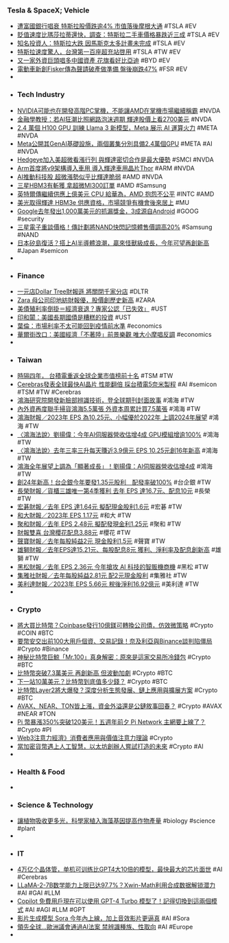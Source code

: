 ### Tesla & SpaceX; Vehicle
- [遭富國銀行唱衰 特斯拉股價跌逾4% 市值落後摩根大通](https://news.cnyes.com/news/id/5489264) #TSLA #EV
- [貶值速度比瑪莎拉蒂還快，調查：特斯拉二手車價格暴跌近三成](https://technews.tw/2024/03/13/used-ev-price-down-more-than-maserati/) #TSLA #EV
- [知名投資人：特斯拉大跌 因馬斯克太多計畫未完成](https://news.cnyes.com/news/id/5487932) #TSLA #EV
- [特斯拉速度驚人，台灣第一百座超充站啓用](https://technews.tw/2024/03/14/tesla-100-supercharge-taiwan/) #TSLA #TW #EV
- [又一家外資巨頭唱多中國資產 花旗看好比亞迪](https://news.cnyes.com/news/id/5489739) #BYD #EV
- [電動車新創Fisker傳為聲請破產做準備 盤後崩跌47%](https://news.cnyes.com/news/id/5489272) #FSR #EV
-
- ### Tech Industry
- [NVIDIA可能也在開發高階PC掌機，不能讓AMD在掌機市場繼續稱霸](https://www.techbang.com/posts/113678-according-to-the-news-nvidia-is-developing-a-high-end-pc) #NVDA
- [金融學教授：若AI狂潮比照網路泡沫週期 輝達股價上看2700美元](https://news.cnyes.com/news/id/5489270) #NVDA
- [2.4 萬個 H100 GPU 訓練 Llama 3 新模型，Meta 展示 AI 運算火力](https://technews.tw/2024/03/13/meta-building-genai-infrastructure/) #META #NVDA
- [Meta公開其GenAI基礎設施，兩個叢集分別具備2.4萬個GPU](https://www.ithome.com.tw/news/161752) #META #AI #NVDA
- [Hedgeye加入美超微看漲行列 與輝達密切合作是最大優勢](https://news.cnyes.com/news/id/5487719) #SMCI #NVDA
- [Arm首度將v9架構導入車用 導入輝達車用晶片Thor](https://news.cnyes.com/news/id/5489823) #ARM #NVDA
- [AI推動科技股 超微漲勢似乎比輝達脆弱](https://news.cnyes.com/news/id/5489146) #AMD #NVDA
- [三星HBM3有斬獲 拿超微MI300訂單](https://news.cnyes.com/news/id/5487861) #AMD #Samsung
- [英特爾傳繼續供應上億美元 CPU 給華為，AMD 抱怨不公平](https://technews.tw/2024/03/13/intel-cpu-amd/) #INTC #AMD
- [美光取得輝達 HBM3e 供應資格，市場競爭有機會後來居上](https://technews.tw/2024/03/13/micron-obtains-nvidia-hbm3e-supply-qualification/) #MU
- [Google去年發出1,000萬美元的抓漏獎金，3成源自Android](https://www.ithome.com.tw/news/161765) #GOOG #security
- [三星電子重談價格！傳計劃將NAND快閃記憶體售價調高20%](https://news.cnyes.com/news/id/5489776) #Samsung #NAND
- [日本矽島復活？搭上AI半導體浪潮，贏來怪獸級成長，今年可望再創新高](https://news.cnyes.com/news/id/5482638) #Japan #semicon
-
- ### Finance
- [一元店Dollar Tree財報遜 將關閉千家分店](https://www.moneydj.com/kmdj/news/newsviewer.aspx?a=402eebff-dab8-4216-8493-3f1f10a4cb2c) #DLTR
- [Zara 母公司印地紡財報優，股價創歷史新高](https://finance.technews.tw/2024/03/14/inditex-revenue-growth-in-fiscal-year-2023/) #ZARA
- [美債殖利率倒掛＝經濟衰退？專家公認「已失效」](https://finance.technews.tw/2024/03/13/yield-inversion-is-no-longer-necessarily-related-to-economic-recession/) #UST
- [印和闐：美國長期國債是糟糕的投資](https://www.wealth.com.tw/articles/c685e98a-e8fc-4f5e-8d08-15a65803dee1) #UST
- [葉倫：市場利率不太可能回到疫情前水準](https://news.cnyes.com/news/id/5489267) #economics
- [華爾街改口：美國經濟「不著陸」前景樂觀 唯大小摩唱反調](https://news.cnyes.com/news/id/5486861) #economics
-
- ### Taiwan
- [時隔四年， 台積電重返全球企業市值榜前十名](https://www.techbang.com/posts/113743-after-four-years-tsmc-has-returned-to-the-top-10-of-the) #TSM #TW
- [Cerebras發表全球最快AI晶片 性能翻倍 採台積電5奈米製程](https://news.cnyes.com/news/id/5489819) #AI #semicon #TSM #TW #Cerebras
- [鴻海研究院開發新臉部辨識技術，登全球期刊封面故事](https://technews.tw/2024/03/13/honhai-new-facial-recognition-nano-letters/) #鴻海 #TW
- [內外資再度聯手掃貨鴻海5.5萬張 外資本周累計買7.5萬張](https://news.cnyes.com/news/id/5488462) #鴻海 #TW
- [鴻海財報／2023年 EPS 為10.25元、小幅優於2022年 上調2024年展望](https://money.udn.com/money/story/5607/7831098) #鴻海 #TW
- [〈鴻海法說〉劉揚偉：今年AI伺服器營收估增4成 GPU模組增逾100%](https://news.cnyes.com/news/id/5490096) #鴻海 #TW
- [〈鴻海法說〉去年三率三升每天賺近3.9億元 EPS 10.25元創16年新高](https://news.cnyes.com/news/id/5490048) #鴻海 #TW
- [鴻海全年展望上調為「顯著成長」！劉揚偉：AI伺服器營收估增4成](https://tw.news.yahoo.com/鴻海全年展望上調為-顯著成長-劉揚偉-ai伺服器營收估增4成-074019276.html) #鴻海 #TW
- [創24年新高！台企銀今年要發1.35元股利　配發率破100%](https://www.wealth.com.tw/articles/fe054fdd-47f8-4efc-95b9-79bd92cd30dc) #台企銀 #TW
- [長榮財報／貨櫃三雄唯一第4季獲利 去年 EPS 達16.7元、配息10元](https://udn.com/news/story/7253/7831765) #長榮 #TW
- [宏碁財報／去年 EPS 達1.64元 擬配現金股利1.6元](https://udn.com/news/story/7253/7831491) #宏碁 #TW
- [和大財報／2023年 EPS 1.17元](https://udn.com/news/story/7251/7831709) #和大 #TW
- [聚和財報／去年 EPS 2.48元 擬配發現金利1.25元](https://money.udn.com/money/story/5607/7831570) #聚和 #TW
- [財報雙喜 台灣櫻花配息3.88元](https://www.chinatimes.com/newspapers/20240314000314-260206) #櫻花 #TW
- [聲寶財報／去年每股純益2元 現金股利1.5元](https://udn.com/news/story/7252/7831439) #聲寶 #TW
- [雄獅財報／去年EPS達15.21元、每股配息8元 獲利、淨利率及配息創新高](https://money.udn.com/money/story/5710/7831757) #雄獅 #TW
- [黑松財報／去年 EPS 2.36元 今年搶攻 AI 科技的智販機商機](https://udn.com/news/story/7253/7831726) #黑松 #TW
- [集雅社財報／去年每股純益2.81元 配2元現金股利](https://money.udn.com/money/story/11074/7831518) #集雅社 #TW
- [美利達財報／2023年 EPS 5.66元 稅後淨利16.92億元](https://money.udn.com/money/story/5710/7831682) #美利達 #TW
-
- ### Crypto
- [將大買比特幣？Coinbase發行10億鎂可轉換公司債，仿效微策略](https://www.blocktempo.com/coinbase-plans-1b-bond-sale/) #Crypto #COIN #BTC
- [要幣安交出前100大用戶個資、交易記錄！奈及利亞與Binance談判陷僵局](https://www.blocktempo.com/binance-nigeria-brawl-continues/) #Crypto #Binance
- [神秘比特幣巨鯨「Mr.100」真身解密：原來是這家交易所冷錢包](https://www.blocktempo.com/revealed-that-mr-100-is-actually-an-upbit-cold-wallet/) #Crypto #BTC
- [比特幣突破7.3萬美元 再創新高 但波動加劇](https://news.cnyes.com/news/id/5487723) #Crypto #BTC
- [下一站10萬美元？比特幣到底值多少錢？](https://news.cnyes.com/news/id/5487441) #Crypto #BTC
- [比特幣Layer2將大爆發？深度分析生態發展、鏈上應用與擴展方案](https://www.blocktempo.com/how-to-develop-the-bitcoin-ecosystem/) #Crypto #BTC
- [AVAX、NEAR、TON皆上漲，資金外溢還是公鏈敘事回春？](https://www.blocktempo.com/avax-near-and-ton-all-rising-fund-overflow-is-still-the-public-chains-narrative-rejuvenation/) #Crypto #AVAX #NEAR #TON
- [Pi 幣暴漲350%突破120美元！五週年前夕 Pi Network 主網要上線了？](https://www.blocktempo.com/pi-coin-surges-350-percent/) #Crypto #PI
- [Web3注意力經濟》消費者應用與價值注意力理論](https://www.blocktempo.com/consumer-applications-and-the-attention-theory-of-value/) #Crypto
- [當加密貨幣遇上人工智慧，以太坊創辦人嘗試打造的未來](https://technews.tw/2024/03/13/vitalik-buterin-cryptocurrency-ai/) #Crypto #AI
-
- ### Health & Food
-
- ### Science & Technology
- [讓植物吸收更多光，科學家植入海藻基因提高作物產量](https://technews.tw/2024/03/13/algae-gene-boosted-crop/) #biology #science #plant
-
- ### IT
- [4万亿个晶体管，单机可训练比GPT4大10倍的模型，最快最大的芯片面世](https://www.jiqizhixin.com/articles/2024-03-14-3) #AI #Cerebras
- [LLaMA-2-7B数学能力上限已达97.7%？Xwin-Math利用合成数据解锁潜力](https://www.jiqizhixin.com/articles/2024-03-14-2) #AI #GAI #LLM
- [Copilot 免費用戶現在可以使用 GPT-4 Turbo 模型了！記得切換到這兩個模式](https://www.kocpc.com.tw/archives/538632) #AI #AGI #LLM #GPT
- [影片生成模型 Sora 今年內上線，加上音效影片更逼真](https://technews.tw/2024/03/14/openai-sora-will-be-publicly-available-later-this-year/) #AI #Sora
- [領先全球…歐洲議會通過AI法案 禁辨識種族、性取向](https://udn.com/news/story/6809/7830257) #AI #Europe
-